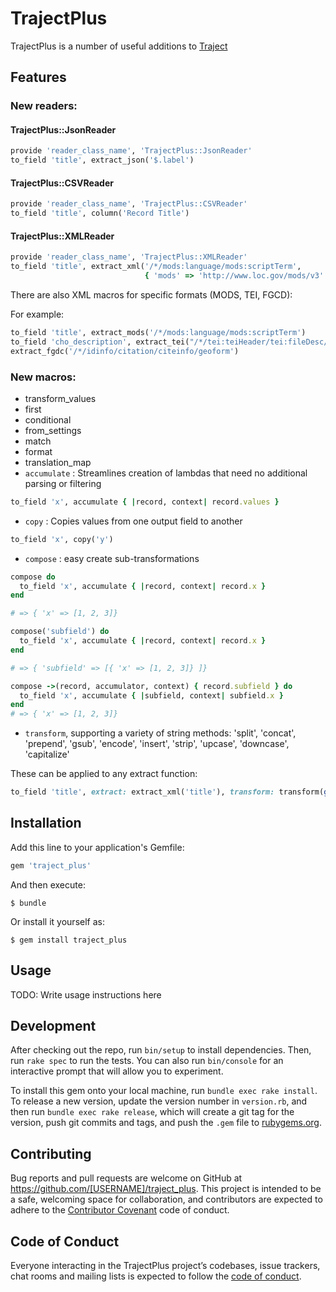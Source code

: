 # TrajectPlus

TrajectPlus is a number of useful additions to [Traject](https://github.com/traject/traject)

## Features

### New readers:
#### TrajectPlus::JsonReader
```ruby
provide 'reader_class_name', 'TrajectPlus::JsonReader'
to_field 'title', extract_json('$.label')
```

#### TrajectPlus::CSVReader
```ruby
provide 'reader_class_name', 'TrajectPlus::CSVReader'
to_field 'title', column('Record Title')
```
#### TrajectPlus::XMLReader
```ruby
provide 'reader_class_name', 'TrajectPlus::XMLReader'
to_field 'title', extract_xml('/*/mods:language/mods:scriptTerm',
                              { 'mods' => 'http://www.loc.gov/mods/v3' })
```

There are also XML macros for specific formats (MODS, TEI, FGCD):

For example:
```ruby
to_field 'title', extract_mods('/*/mods:language/mods:scriptTerm')
to_field 'cho_description', extract_tei("/*/tei:teiHeader/tei:fileDesc/tei:sourceDesc/tei:msDesc/tei:msContents/tei:summary")
extract_fgdc('/*/idinfo/citation/citeinfo/geoform')
```

### New macros:
* transform_values
* first
* conditional
* from_settings
* match
* format
* translation_map
* `accumulate` : Streamlines creation of lambdas that need no additional parsing or filtering

```ruby
to_field 'x', accumulate { |record, context| record.values }
```

* `copy` : Copies values from one output field to another

```ruby
to_field 'x', copy('y')
```

* `compose` : easy create sub-transformations

```ruby
compose do
  to_field 'x', accumulate { |record, context| record.x }
end

# => { 'x' => [1, 2, 3]}
```

```ruby
compose('subfield') do
  to_field 'x', accumulate { |record, context| record.x }
end

# => { 'subfield' => [{ 'x' => [1, 2, 3]} ]}
```

```ruby
compose ->(record, accumulator, context) { record.subfield } do
  to_field 'x', accumulate { |subfield, context| subfield.x }
end
# => { 'x' => [1, 2, 3]}
```

* `transform`, supporting a variety of string methods: 'split', 'concat', 'prepend', 'gsub', 'encode', 'insert', 'strip', 'upcase', 'downcase', 'capitalize'

These can be applied to any extract function:

```ruby
to_field 'title', extract: extract_xml('title'), transform: transform(gsub: ['|', ' - '])
```

## Installation

Add this line to your application's Gemfile:

```ruby
gem 'traject_plus'
```

And then execute:

    $ bundle

Or install it yourself as:

    $ gem install traject_plus

## Usage

TODO: Write usage instructions here

## Development

After checking out the repo, run `bin/setup` to install dependencies. Then, run `rake spec` to run the tests. You can also run `bin/console` for an interactive prompt that will allow you to experiment.

To install this gem onto your local machine, run `bundle exec rake install`. To release a new version, update the version number in `version.rb`, and then run `bundle exec rake release`, which will create a git tag for the version, push git commits and tags, and push the `.gem` file to [rubygems.org](https://rubygems.org).

## Contributing

Bug reports and pull requests are welcome on GitHub at https://github.com/[USERNAME]/traject_plus. This project is intended to be a safe, welcoming space for collaboration, and contributors are expected to adhere to the [Contributor Covenant](http://contributor-covenant.org) code of conduct.

## Code of Conduct

Everyone interacting in the TrajectPlus project’s codebases, issue trackers, chat rooms and mailing lists is expected to follow the [code of conduct](https://github.com/[USERNAME]/traject_plus/blob/master/CODE_OF_CONDUCT.md).
